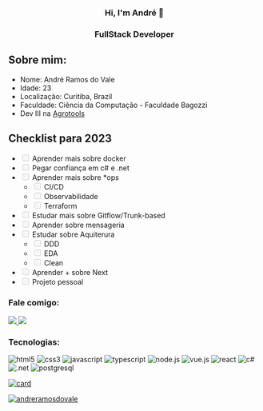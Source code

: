 <div align="center">
    <h3>Hi, I'm André 👋<h3>
    <h3> FullStack Developer</h3>
</div>
<h2> Sobre mim: </h2>
<div>
    <ul>
        <li>
            Nome: André Ramos do Vale
        </li>
        <li>
            Idade: 23
        </li>
        <li>
            Localização: Curitiba, Brazil
        </li>
        <li>
            Faculdade: Ciência da Computação - Faculdade Bagozzi
        </li>
        <li>
            Dev III na
            <a href="https://www.linkedin.com/company/agrotools-gestao-e-monitoramento-geoespacial/">Agrotools</a>
        </li>
    <ul>
</div>
<h2> Checklist para 2023 </h2>
<div>
    <ul>
        <li>
            <input type="checkbox" id="docker" name="docker" disabled>
            <label for="docker">Aprender mais sobre docker</label>
        </li>
        <li>
            <input type="checkbox" id="csharp" name="csharp" disabled>
            <label for="csharp">Pegar confiança em c# e .net</label>
        </li>
        <li>
            <input type="checkbox" id="deploy" name="deploy" disabled>
            <label for="deploy">Aprender mais sobre *ops</label>
            <ul>
                <li>
                    <input type="checkbox" id="horns" name="horns" disabled>
                    <label for="horns">CI/CD</label>
                </li>
            </ul>
            <ul>
                <li>
                    <input type="checkbox" id="horns" name="horns" disabled>
                    <label for="horns">Observabilidade</label>
                </li>
            </ul>
            <ul>
                <li>
                    <input type="checkbox" id="horns" name="horns" disabled>
                    <label for="horns">Terraform</label>
                </li>
            </ul>
        </li>
        <li>
            <input type="checkbox" id="horns" name="horns" disabled>
            <label for="horns">Estudar mais sobre Gitflow/Trunk-based</label>
        </li>
        <li>
            <input type="checkbox" id="horns" name="horns" disabled>
            <label for="horns">Aprender sobre mensageria</label>
        </li>
        <li>
            <input type="checkbox" id="githubactions" name="githubactions" disabled>
            <label for="githubactions">Estudar sobre Aquiterura</label>
            <ul>
                <li>
                    <input type="checkbox" id="horns" name="horns" disabled>
                    <label for="horns">DDD</label>
                </li>
            </ul>
            <ul>
                <li>
                    <input type="checkbox" id="horns" name="horns" disabled>
                    <label for="horns">EDA</label>
                </li>
            </ul>
            <ul>
                <li>
                    <input type="checkbox" id="horns" name="horns" disabled>
                    <label for="horns">Clean</label>
                </li>
            </ul>
        </li>
        <li>
            <input type="checkbox" id="horns" name="horns" disabled>
            <label for="horns">Aprender + sobre Next</label>
        </li>
        <li>
            <input type="checkbox" id="horns" name="horns" disabled>
            <label for="horns">Projeto pessoal</label>
        </li>
    </ul>
</div>
<h3> Fale comigo: </h3>
<div align="left">
    <a target='_blank' href="https://www.linkedin.com/in/andré-ramos-do-vale-671977144/">
        <img src="https://img.shields.io/badge/LinkedIn-0077B5?style=for-the-badge&logo=linkedin&logoColor=white">
    </a>
    <a target='_blank' href="https://twitter.com/andres4ci">
        <img src="https://img.shields.io/badge/Twitter-1DA1F2?style=for-the-badge&logo=twitter&logoColor=white">
    </a>
</div>
<h3 align="left">Tecnologias:</h3>
<div align="left" style="margin-botton: 10px;">
    <img src="https://img.shields.io/badge/HTML5-E34F26?style=for-the-badge&logo=html5&logoColor=white" alt="html5">
    <img src="https://img.shields.io/badge/CSS3-1572B6?style=for-the-badge&logo=css3&logoColor=white" alt="css3">
    <img src="https://img.shields.io/badge/JavaScript-F7DF1E?style=for-the-badge&logo=javascript&logoColor=black" alt="javascript">
    <img src="https://img.shields.io/badge/Typescript-007ACC?style=for-the-badge&logo=typescript&logoColor=black" alt="typescript"/>
    <img src="https://img.shields.io/badge/Node.js-43853D?style=for-the-badge&logo=node.js&logoColor=white" alt="node.js">
    <img src="https://img.shields.io/badge/Vue.js-35495E?style=for-the-badge&logo=vue.js&logoColor=4FC08D" alt="vue.js">
    <img src="https://img.shields.io/badge/React-007ACC?style=for-the-badge&logo=react&logoColor=white" alt="react"/>
    <img src="https://img.shields.io/badge/.Net-682B79?style=for-the-badge&logo=csharp&logoColor=white" alt="c#">
    <img src="https://img.shields.io/badge/csharp-1C9622?style=for-the-badge&logo=csharp&logoColor=white" alt=".net">
    <img src="https://img.shields.io/badge/PostgreSQL-316192?style=for-the-badge&logo=postgresql&logoColor=white" alt="postgresql">
</div>

[![card](https://github-readme-stats.vercel.app/api?username=andreramosdovale&theme=tokyonight)](https://github.com/andreramosdovale/)

[![andreramosdovale](https://github-readme-stats.vercel.app/api/top-langs/?username=andreramosdovale&hide=html&layout=compact&theme=tokyonight)](https://github.com/andreramosdovale/)
